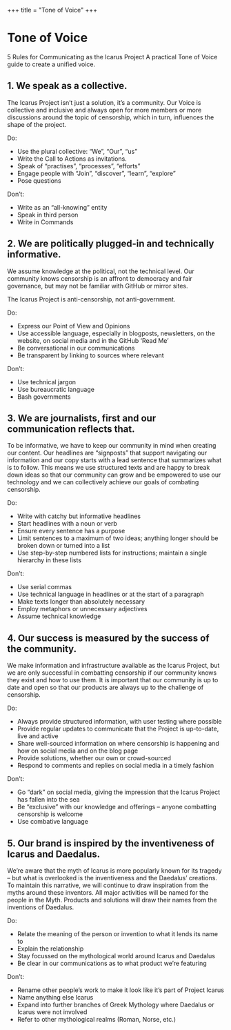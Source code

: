 +++
title = "Tone of Voice"
+++

# Tone of Voice

5 Rules for Communicating as the Icarus Project
A practical Tone of Voice guide to create a unified voice.

## 1. We speak as a collective.

The Icarus Project isn’t just a solution, it’s a community. Our Voice is collective and inclusive and always open for more members or more discussions around the topic of censorship, which in turn, influences the shape of the project.

Do:
- Use the plural collective: “We”, “Our”, “us”
- Write the Call to Actions as invitations.
- Speak of “practises”, “processes”, “efforts”
- Engage people with “Join”, “discover”, “learn”, “explore”
- Pose questions

Don’t:
- Write as an “all-knowing” entity
- Speak in third person
- Write in Commands 

## 2. We are politically plugged-in and technically informative.

We assume knowledge at the political, not the technical level. Our community knows censorship is an affront to democracy and fair governance, but may not be familiar with GitHub or mirror sites.

The Icarus Project is anti-censorship, not anti-government.

Do:
- Express our Point of View and Opinions
- Use accessible language, especially in blogposts, newsletters, on the website, on social media and in the GitHub ‘Read Me’
- Be conversational in our communications
- Be transparent by linking to sources where relevant

Don’t:
- Use technical jargon
- Use bureaucratic language
- Bash governments

## 3. We are journalists, first and our communication reflects that.

To be informative, we have to keep our community in mind when creating our content. Our headlines are “signposts” that support navigating our information and our copy starts with a lead sentence that summarizes what is to follow. This means we use structured texts and are happy to break down ideas so that our community can grow and be empowered to use our technology and we can collectively achieve our goals of combating censorship.

Do:
- Write with catchy but informative headlines
- Start headlines with a noun or verb
- Ensure every sentence has a purpose
- Limit sentences to a maximum of two ideas; anything longer should be broken down or turned into a list
- Use step-by-step numbered lists for instructions; maintain a single hierarchy in these lists

Don’t:
- Use serial commas
- Use technical language in headlines or at the start of a paragraph
- Make texts longer than absolutely necessary
- Employ metaphors or unnecessary adjectives
- Assume technical knowledge

## 4. Our success is measured by the success of the community.

We make information and infrastructure available as the Icarus Project, but we are only successful in combatting censorship if our community knows they exist and how to use them. It is important that our community is up to date and open so that our products are always up to the challenge of censorship.

Do:
- Always provide structured information, with user testing where possible
- Provide regular updates to communicate that the Project is up-to-date, live and active
- Share well-sourced information on where censorship is happening and how on social media and on the blog page
- Provide solutions, whether our own or crowd-sourced
- Respond to comments and replies on social media in a timely fashion

Don’t:
- Go “dark” on social media, giving the impression that the Icarus Project has fallen into the sea
- Be “exclusive” with our knowledge and offerings – anyone combatting censorship is welcome
- Use combative language

## 5. Our brand is inspired by the inventiveness of Icarus and Daedalus.

We’re aware that the myth of Icarus is more popularly known for its tragedy – but what is overlooked is the inventiveness and the Daedalus’ creations. To maintain this narrative, we will continue to draw inspiration from the myths around these inventors. All major activities will be named for the people in the Myth. Products and solutions will draw their names from the inventions of Daedalus.

Do:
- Relate the meaning of the person or invention to what it lends its name to
- Explain the relationship
- Stay focussed on the mythological world around Icarus and Daedalus
- Be clear in our communications as to what product we’re featuring

Don’t:
- Rename other people’s work to make it look like it’s part of Project Icarus
- Name anything else Icarus
- Expand into further branches of Greek Mythology where Daedalus or Icarus were
not involved
- Refer to other mythological realms (Roman, Norse, etc.)